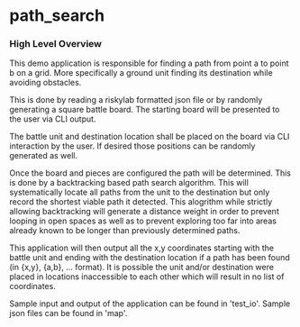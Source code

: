 # path_search

### High Level Overview

This demo application is responsible for finding a path from point a to point b on a grid. More specifically a ground unit finding its destination while avoiding obstacles.

This is done by reading a riskylab formatted json file or by randomly generating a square battle board. The starting board will be presented to the user via CLI output.

The battle unit and destination location shall be placed on the board via CLI interaction by the user. If desired those positions can be randomly generated as well.

Once the board and pieces are configured the path will be determined. This is done by a backtracking based path search algorithm. This will systematically locate all paths from the unit to the destination but only record the shortest viable path it detected. This alogrithm while strictly allowing backtracking will generate a distance weight in order to prevent looping in open spaces as well as to prevent exploring too far into areas already known to be longer than previously determined paths.

This application will then output all the x,y coordinates starting with the battle unit and ending with the destination location if a path has been found (in {x,y}, {a,b}, … format). It is possible the unit and/or destination were placed in locations inaccessible to each other which will result in no list of coordinates.

Sample input and output of the application can be found in 'test_io'. Sample json files can be found in 'map'.